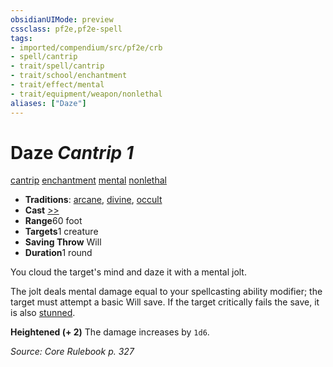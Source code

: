 ```yaml
---
obsidianUIMode: preview
cssclass: pf2e,pf2e-spell
tags:
- imported/compendium/src/pf2e/crb
- spell/cantrip
- trait/spell/cantrip
- trait/school/enchantment
- trait/effect/mental
- trait/equipment/weapon/nonlethal
aliases: ["Daze"]
---
```

# Daze *Cantrip 1*   
[cantrip](cantrip.md)  [enchantment](enchantment.md)  [mental](mental.md)  [nonlethal](nonlethal.md)  

- **Traditions**: [arcane](arcane.md), [divine](divine.md), [occult](occult.md)
- **Cast** [>>](chapter-9-playing-the-game.md#Actions "Two-Action") 
- **Range**60 foot
- **Targets**1 creature
- **Saving Throw** Will
- **Duration**1 round

You cloud the target's mind and daze it with a mental jolt.

The jolt deals mental damage equal to your spellcasting ability modifier; the target must attempt a basic Will save. If the target critically fails the save, it is also [stunned](conditions.md#Stunned).

**Heightened (+ 2)** The damage increases by `1d6`.

*Source: Core Rulebook p. 327*